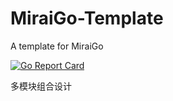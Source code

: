 # MiraiGo-Template
A template for MiraiGo

[![Go Report Card](https://goreportcard.com/badge/github.com/Logiase/MiraiGo-Template)](https://goreportcard.com/report/github.com/Logiase/MiraiGo-Template)

多模块组合设计
